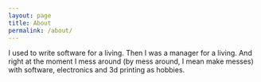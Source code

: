 ```yaml
---
layout: page
title: About
permalink: /about/
---
```


I used to write software for a living. Then I was a manager for a living. And
right at the moment I mess around (by mess around, I mean make messes) with
software, electronics and 3d printing as hobbies.
